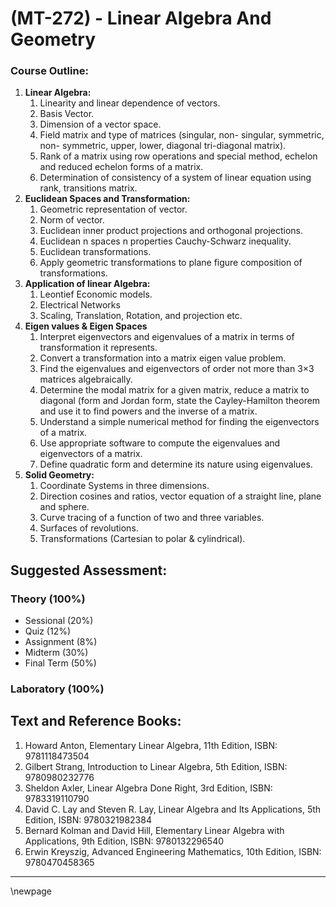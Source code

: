 # **(MT-272) - Linear Algebra And Geometry**


### **Course Outline:**
1. **Linear Algebra:**
   1. Linearity and linear dependence of vectors.
   2. Basis Vector. 
   3. Dimension of a vector space. 
   4. Field matrix and type of matrices (singular, non- singular, symmetric, non- symmetric, upper, lower, diagonal tri-diagonal matrix). 
   5. Rank of a matrix using row operations and special method, echelon and reduced echelon forms of a matrix.
   6. Determination of consistency of a system of linear equation using rank, transitions matrix.
2. **Euclidean Spaces and Transformation:**
   1. Geometric representation of vector.
   2. Norm of vector. 
   3. Euclidean inner product projections and orthogonal projections. 
   4. Euclidean n spaces n properties Cauchy-Schwarz inequality.
   5. Euclidean transformations.
   6. Apply geometric transformations to plane figure composition of transformations.
3. **Application of linear Algebra:**
   1. Leontief Economic models.
   2. Electrical Networks
   3. Scaling, Translation, Rotation, and projection etc.
4. **Eigen values & Eigen Spaces**
   1. Interpret eigenvectors and eigenvalues of a matrix in terms of transformation it represents. 
   2. Convert a transformation into a matrix eigen value problem.
   3. Find the eigenvalues and eigenvectors of order not more than 3×3 matrices algebraically.
   4. Determine the modal matrix for a given matrix, reduce a matrix to diagonal (form and Jordan form, state the Cayley-Hamilton theorem and use it to find powers and the inverse of a matrix. 
   5. Understand a simple numerical method for finding the eigenvectors of a matrix. 
   6. Use appropriate software to compute the eigenvalues and eigenvectors of a matrix.
   7. Define quadratic form and determine its nature using eigenvalues.
5. **Solid Geometry:**
   1. Coordinate Systems in three dimensions. 
   2. Direction cosines and ratios, vector equation of a straight line, plane and sphere. 
   3. Curve tracing of a function of two and three variables. 
   4. Surfaces of revolutions. 
   5. Transformations (Cartesian to polar & cylindrical).

## **Suggested Assessment:**
### **Theory (100%)**

- Sessional (20%)
- Quiz (12%)
- Assignment (8%)
- Midterm (30%)
- Final Term (50%)

### **Laboratory (100%)**

## **Text and Reference Books:**
1. Howard Anton, Elementary Linear Algebra, 11th Edition, ISBN: 9781118473504
1. Gilbert Strang, Introduction to Linear Algebra, 5th Edition, ISBN: 9780980232776
1. Sheldon Axler, Linear Algebra Done Right, 3rd Edition, ISBN: 9783319110790
1. David C. Lay and Steven R. Lay, Linear Algebra and Its Applications, 5th Edition, ISBN: 9780321982384
1. Bernard Kolman and David Hill, Elementary Linear Algebra with Applications, 9th Edition, ISBN: 9780132296540
1. Erwin Kreyszig, Advanced Engineering Mathematics, 10th Edition, ISBN: 9780470458365

___
\newpage